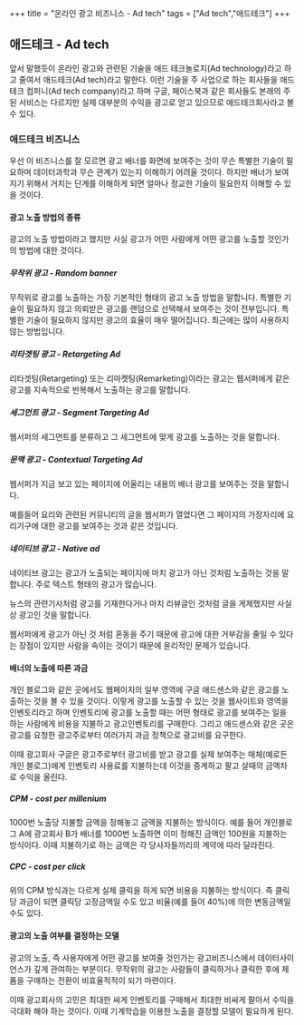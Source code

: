 +++
title = "온라인 광고 비즈니스 - Ad tech"
tags = ["Ad tech","애드테크"]
+++

## 애드테크 - Ad tech

앞서 말했듯이 온라인 광고와 관련된 기술을 애드 테크놀로지(Ad technology)라고 하고 줄여서 애드테크(Ad tech)라고 말한다. 이런 기술을 주 사업으로 하는 회사들을 애드테크 컴퍼니(Ad tech company)라고 하며 구글, 페이스북과 같은 회사들도 본래의 주된 서비스는 다르지만 실제 대부분의 수익을 광고로 얻고 있으므로 애드테크회사라고 볼 수 있다.

### 애드테크 비즈니스

우선 이 비즈니스를 잘 모르면 광고 배너를 화면에 보여주는 것이 무슨 특별한 기술이 필요하며 데이터과학과 무슨 관계가 있는지 이해하기 어려울 것이다. 하지만 배너가 보여지기 위해서 거치는 단계를 이해하게 되면 얼마나 정교한 기술이 필요한지 이해할 수 있을 것이다.

#### 광고 노출 방법의 종류

광고의 노출 방법이라고 했지만 사실 광고가 어떤 사람에게 어떤 광고를 노출할 것인가의 방법에 대한 것이다.

##### 무작위 광고 - Random banner

무작위로 광고를 노출하는 가장 기본적인 형태의 광고 노출 방법을 말합니다. 특별한 기술이 필요하지 않고 의뢰받은 광고를 랜덤으로 선택해서 보여주는 것이 전부입니다.
특별한 기술이 필요하지 않지만 광고의 효율이 매우 떨어집니다.  최근에는 많이 사용하지 않는 방법입니다.

##### 리타겟팅 광고 - Retargeting Ad

리타겟팅(Retargeting) 또는 리마켓팅(Remarketing)이라는 광고는 웹서퍼에게 같은 광고를 지속적으로 반복해서 노출하는 광고를 말합니다.  

##### 세그먼트 광고 - Segment Targeting Ad

웹서퍼의 세그먼트를 분류하고 그 세그먼트에 맞게 광고를 노출하는 것을 말합니다. 

##### 문맥 광고 - Contextual Targeting Ad

웹서퍼가 지금 보고 있는 페이지에 어울리는 내용의 배너 광고를 보여주는 것을 말합니다.

예를들어 요리와 관련된 커뮤니티의 글을 웹서퍼가 열었다면 그 페이지의 가장자리에 요리기구에 대한 광고를 보여주는 것과 같은 것입니다.

##### 네이티브 광고 - Native ad

네이티브 광고는 광고가 노출되는 페이지에 마치 광고가 아닌 것처럼 노출하는 것을 말합니다. 주로 텍스트 형태의 광고가 많습니다.

뉴스의 관련기사처럼 광고를 기재한다거나 마치 리뷰글인 것처럼 글을 게제했지만 사실상 광고인 것을 말합니다.

웹서퍼에게 광고가 아닌 것 처럼 혼동을 주기 때문에 광고에 대한 거부감을 줄일 수 있다는 장점이 있지만 사람을 속이는 것이기 때문에 
윤리적인 문제가 있습니다.

#### 배너의 노출에 따른 과금

개인 블로그와 같은 곳에서도 웹페이지의 일부 영역에 구글 애드센스와 같은 광고를 노출하는 것을 볼 수 있을 것이다. 이렇게 광고를 노출할 수 있는 것을 웹사이트와 영역을 인벤토리라고 하며 인벤토리에 광고를 노출할 때는 어떤 형태로 광고를 보여주는 일을 하는 사람에게 비용을 지불하고 광고인벤토리를 구매한다. 그리고 애드센스와 같은 곳은 광고를 요청한 광고주로부터 여러가지 과금 정책으로 광고비를 요구한다.

이때 광고회사 구글은 광고주로부터 광고비를 받고 광고를 실제 보여주는 매체(예로든 개인 블로그)에게 인벤토리 사용료를 지불하는데 이것을 중계하고 팔고 살때의 금액차로 수익을 올린다.

##### CPM - cost per millenium

1000번 노출당 지불할 금액을 정해놓고 금액을 지불하는 방식이다. 예를 들어 개인블로그 A에 광고회사 B가 배너를 1000번 노출하면 이미 정해진 금액인 100원을 지불하는 방식이다.  이때 지불하기로 하는 금액은 각 당사자들끼리의 계약에 따라 달라진다.

##### CPC - cost per click

위의 CPM 방식과는 다르게 실제 클릭을 하게 되면 비용을 지불하는 방식이다. 즉 클릭당 과금이 되면 클릭당 고정금액일 수도 있고 비율(예를 들어 40%)에 의한 변동금액일 수도 있다.

#### 광고의 노출 여부를 결정하는 모델

광고의 노출, 즉 사용자에게 어떤 광고를 보여줄 것인가는 광고비즈니스에서 데이터사이언스가 깊게 관여하는 부분이다.  무작위의 광고는 사람들이 클릭하거나 클릭한 후에 제품을 구매하는 전환이 비효율적적이 되기 마련이다.

이때 광고회사의 고민은 최대한 싸게 인벤토리를 구매해서 최대한 비싸게 팔아서 수익을 극대화 해야 하는 것이다. 이때 기계학습을 이용한 노출을 결정할 모델이 필요하게 된다.

